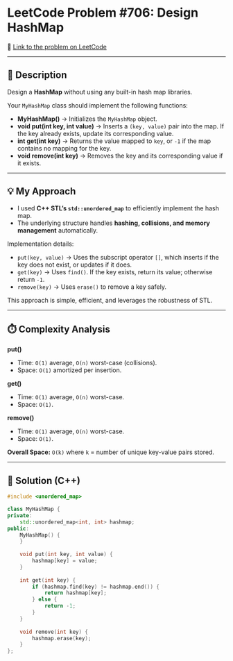 # LeetCode Problem #706: Design HashMap

🔗 [Link to the problem on LeetCode](https://leetcode.com/problems/design-hashmap/)

---

## 📖 Description
Design a **HashMap** without using any built-in hash map libraries.

Your `MyHashMap` class should implement the following functions:

- **MyHashMap()** → Initializes the `MyHashMap` object.  
- **void put(int key, int value)** → Inserts a `(key, value)` pair into the map. If the key already exists, update its corresponding value.  
- **int get(int key)** → Returns the value mapped to `key`, or `-1` if the map contains no mapping for the key.  
- **void remove(int key)** → Removes the key and its corresponding value if it exists.  

---

## 💡 My Approach
- I used **C++ STL’s `std::unordered_map`** to efficiently implement the hash map.  
- The underlying structure handles **hashing, collisions, and memory management** automatically.  

Implementation details:
- `put(key, value)` → Uses the subscript operator `[]`, which inserts if the key does not exist, or updates if it does.  
- `get(key)` → Uses `find()`. If the key exists, return its value; otherwise return `-1`.  
- `remove(key)` → Uses `erase()` to remove a key safely.  

This approach is simple, efficient, and leverages the robustness of STL.  

---

## ⏱️ Complexity Analysis

**put()**
- Time: `O(1)` average, `O(n)` worst-case (collisions).  
- Space: `O(1)` amortized per insertion.  

**get()**
- Time: `O(1)` average, `O(n)` worst-case.  
- Space: `O(1)`.  

**remove()**
- Time: `O(1)` average, `O(n)` worst-case.  
- Space: `O(1)`.  

**Overall Space:** `O(k)` where `k` = number of unique key-value pairs stored.  

---

## 🧩 Solution (C++)
```cpp
#include <unordered_map>

class MyHashMap {
private:
    std::unordered_map<int, int> hashmap;
public:
    MyHashMap() {
    }
    
    void put(int key, int value) {
        hashmap[key] = value;
    }
    
    int get(int key) {
        if (hashmap.find(key) != hashmap.end()) {
            return hashmap[key];
        } else {
            return -1;
        }
    }
    
    void remove(int key) {
        hashmap.erase(key);
    }
};
